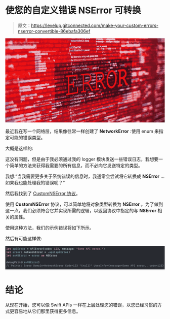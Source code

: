# 使您的自定义错误 NSError 可转换

> 原文：<https://levelup.gitconnected.com/make-your-custom-errors-nserror-convertible-86ebafa306ef>

![](img/d0f835067f115e9edf32ac8f4d99a5b8.png)

最近我在写一个网络层，结果像往常一样创建了 **NetworkError** :使用 enum 来指定可能的错误类型。

大概是这样的:

这没有问题，但是由于我必须通过我的 logger 模块发送一些错误日志，我想要一个简单的方法来获得我需要的所有信息，而不必向它发送特定的类型。

我想:“当我需要更多关于系统错误的信息时，我通常会尝试将它转换成 **NSError** …如果我也能处理我的错误呢？”

然后我找到了 [CustomNSError 协议](https://developer.apple.com/documentation/foundation/customnserror)。

使用 **CustomNSError** 协议，可以简单地将对象类型转换为 **NSError** 。为了做到这一点，我们必须符合它并实现所需的逻辑，以返回协议中指定的与 **NSError** 相关的属性。

使用这种方法，我们的示例错误将如下所示。

然后有可能这样做:

![](img/1ab3f535a9af5bacef65ccd5a3b52b01.png)

# **结论**

从现在开始，您可以像 Swift APIs 一样在上层处理您的错误，以您已经习惯的方式更容易地从它们那里获得更多信息。